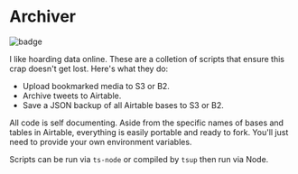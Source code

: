 # Archiver

![badge](https://action-badges.now.sh/fourjuaneight/archiver)

I like hoarding data online. These are a colletion of scripts that ensure this crap doesn't get lost. Here's what they do:
- Upload bookmarked media to S3 or B2.
- Archive tweets to Airtable.
- Save a JSON backup of all Airtable bases to S3 or B2.

All code is self documenting. Aside from the specific names of bases and tables in Airtable, everything is easily portable and ready to fork. You'll just need to provide your own environment variables.

Scripts can be run via `ts-node` or compiled by `tsup` then run via Node.